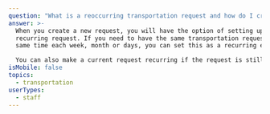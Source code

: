 ```yaml
---
question: "What is a reoccurring transportation request and how do I create that? "
answer: >-
  When you create a new request, you will have the option of setting up a
  recurring request. If you need to have the same transportation request at the
  same time each week, month or days, you can set this as a recurring event.  

  You can also make a current request recurring if the request is still in pending,  select the event you want to edit, click on the edit button in the  upper right-hand corner and set your event to the days you want this event to recur. 
isMobile: false
topics:
  - transportation
userTypes:
  - staff
---
```

